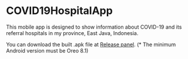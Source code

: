 # COVID19HospitalApp
This mobile app is designed to show information about COVID-19 and its referral hospitals in my province, East Java, Indonesia.

You can download the built .apk file at <a href="https://github.com/imamhanafi1998/COVID19HospitalApp/releases">Release panel<a>.
(* The minimum Android version must be Oreo 8.1)
